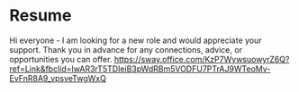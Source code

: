 # Resume
Hi everyone - I am looking for a new role and would appreciate your support. Thank you in advance for any connections, advice, or opportunities you can offer.
https://sway.office.com/KzP7WywsuowyrZ6Q?ref=Link&fbclid=IwAR3rT5TDIeiB3pWdRBm5VODFU7PTrAJ9WTeoMv-EvFnR8A9_vpsveTwgWxQ
